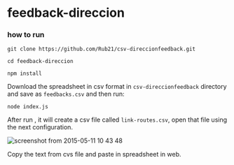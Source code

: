 # feedback-direccion


### how to run

`git clone https://github.com/Rub21/csv-direccionfeedback.git`

`cd feedback-direccion`

`npm install`


Download the spreadsheet in csv format in `csv-direccionfeedback` directory and save as `feedbacks.csv` and then run:


`node index.js`


After run , it will create a csv file called `link-routes.csv`, open that file using the next configuration.

![screenshot from 2015-05-11 10 43 48](https://cloud.githubusercontent.com/assets/1152236/7558864/ee367d1e-f7ca-11e4-8f34-a1c0d28154bc.png)

Copy the text from cvs file and paste in spreadsheet in web.

